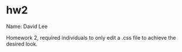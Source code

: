# hw2

Name: David Lee

Homework 2, required individuals to only edit a .css file to achieve the desired look.

